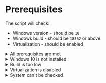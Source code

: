 # Prerequisites

The script will check:

- Windows version - should be `10`
- Windows build - should be `18362` or above
- Virtualization - should be enabled

<details>
    <summary>All prerequisites are met</summary>
    <p><span style="color: green">Your system is ready! You can start the setup</span> 😀 will be prompted</p>
</details>

<details>
    <summary>Windows 10 is not installed</summary>
    <p><span style="color: orange">Please install Windows 10 before going any further.</span> will be prompted</p>
</details>

<details>
    <summary>Build is too low</summary>
    <p><span style="color: orange">You need to install the latest updates before going any further.</span> will be prompted</p>
    <p>Windows Updates will automatically open.</p>
</details>

<details>
    <summary>Virtualization is disabled</summary>
    <p> <span style="color: orange">You need to enable virtualization in the BIOS.</span> will be prompted</p>
</details>

<details>
    <summary>System can't be checked</summary>
     <p><span style="color: red">Can't check your system, please check manually with a teacher.</span> will be prompted<p>
     <p>Information on Windows version and build will automatically open.</p>
     <p>Task manager will automatically open to check if Virtualization is enabled (Performance tab).</p>
</details>